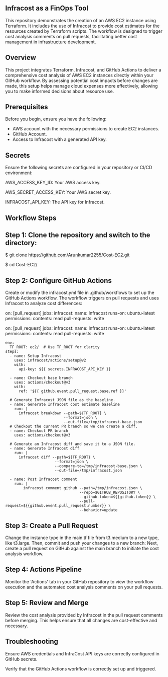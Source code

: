 
## Infracost as a FinOps Tool

This repository demonstrates the creation of an AWS EC2 instance using Terraform. It includes the use of Infracost to provide cost estimates for the resources created by Terraform scripts. The workflow is designed to trigger cost analysis comments on pull requests, facilitating better cost management in infrastructure development.

## Overview

This project integrates Terraform, Infracost, and GitHub Actions to deliver a comprehensive cost analysis of AWS EC2 instances directly within your GitHub workflow. By assessing potential cost impacts before changes are made, this setup helps manage cloud expenses more effectively, allowing you to make informed decisions about resource use.

## Prerequisites

Before you begin, ensure you have the following:
- AWS account with the necessary permissions to create EC2 instances.
- GitHub Account.
- Access to Infracost with a generated API key.

## Secrets

Ensure the following secrets are configured in your repository or CI/CD environment:

AWS_ACCESS_KEY_ID: Your AWS access key.

AWS_SECRET_ACCESS_KEY: Your AWS secret key.

INFRACOST_API_KEY: The API key for Infracost.

## Workflow Steps

## Step 1: Clone the repository and switch to the directory:

$ git clone https://github.com/Arunkumar2255/Cost-EC2.git

$ cd Cost-EC2/

## Step 2: Configure GitHub Actions

Create or modify the infracost.yml file in .github/workflows to set up the GitHub Actions workflow. The workflow triggers on pull requests and uses Infracost to analyze cost differences:

on: [pull_request]
jobs:
  infracost:
    name: Infracost
    runs-on: ubuntu-latest
    permissions:
      contents: read
      pull-requests: write

   on: [pull_request] 
   jobs:
     infracost:
     name: Infracost
     runs-on: ubuntu-latest
     permissions:
        contents: read
        pull-requests: write

    env:
      TF_ROOT: ec2/  # Use TF_ROOT for clarity
    steps:
      - name: Setup Infracost
        uses: infracost/actions/setup@v2
        with:
          api-key: ${{ secrets.INFRACOST_API_KEY }}

      - name: Checkout base branch
        uses: actions/checkout@v3
        with:
          ref: '${{ github.event.pull_request.base.ref }}'

      # Generate Infracost JSON file as the baseline.
      - name: Generate Infracost cost estimate baseline
        run: |
          infracost breakdown --path=${TF_ROOT} \
                              --format=json \
                              --out-file=/tmp/infracost-base.json
      # Checkout the current PR branch so we can create a diff.
      - name: Checkout PR branch
        uses: actions/checkout@v3

      # Generate an Infracost diff and save it to a JSON file.
      - name: Generate Infracost diff
        run: |
          infracost diff --path=${TF_ROOT} \
                          --format=json \
                          --compare-to=/tmp/infracost-base.json \
                          --out-file=/tmp/infracost.json
                          
      - name: Post Infracost comment
        run: |
            infracost comment github --path=/tmp/infracost.json \
                                     --repo=$GITHUB_REPOSITORY \
                                     --github-token=${{github.token}} \
                                     --pull-request=${{github.event.pull_request.number}} \
                                     --behavior=update


## Step 3: Create a Pull Request

Change the instance type in the main.tf file from t3.medium to a new type, like t3.large. Then, commit and push your changes to a new branch:
Next, create a pull request on GitHub against the main branch to initiate the cost analysis workflow.

## Step 4: Actions Pipeline

Monitor the 'Actions' tab in your GitHub repository to view the workflow execution and the automated cost analysis comments on your pull requests.

## Step 5: Review and Merge

Review the cost analysis provided by Infracost in the pull request comments before merging. This helps ensure that all changes are cost-effective and necessary.


## Troubleshooting

Ensure AWS credentials and InfraCost API keys are correctly configured in GitHub secrets.

Verify that the GitHub Actions workflow is correctly set up and triggered.
